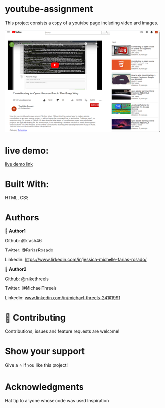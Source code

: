 # youtube-assignment

This project consists a copy of a youtube page including video and images.

![screenshot of webpage](/images/screenshot-website.png)


# live demo:

[live demo link](https://mikethreels.github.io/Youtube-project/)

# Built With:

HTML, CSS



# Authors

**👤 Author1**

Github: @krash46

Twitter: @FariasRosado

Linkedin: https://www.linkedin.com/in/jessica-michelle-farias-rosado/


**👤 Author2**

Github: @mikethreels

Twitter: @MichaelThreels

Linkedin: www.linkedin.com/in/michael-threels-24101991


# 🤝 Contributing
Contributions, issues and feature requests are welcome!

# Show your support
Give a ⭐️ if you like this project!

# Acknowledgments
Hat tip to anyone whose code was used
Inspiration

